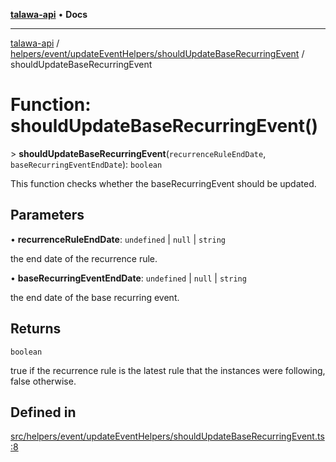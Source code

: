 [**talawa-api**](../../../../../README.md) • **Docs**

***

[talawa-api](../../../../../modules.md) / [helpers/event/updateEventHelpers/shouldUpdateBaseRecurringEvent](../README.md) / shouldUpdateBaseRecurringEvent

# Function: shouldUpdateBaseRecurringEvent()

\> **shouldUpdateBaseRecurringEvent**(`recurrenceRuleEndDate`, `baseRecurringEventEndDate`): `boolean`

This function checks whether the baseRecurringEvent should be updated.

## Parameters

• **recurrenceRuleEndDate**: `undefined` \| `null` \| `string`

the end date of the recurrence rule.

• **baseRecurringEventEndDate**: `undefined` \| `null` \| `string`

the end date of the base recurring event.

## Returns

`boolean`

true if the recurrence rule is the latest rule that the instances were following, false otherwise.

## Defined in

[src/helpers/event/updateEventHelpers/shouldUpdateBaseRecurringEvent.ts:8](https://github.com/PalisadoesFoundation/talawa-api/blob/f4877b986932181336f42a7336754de05976cd97/src/helpers/event/updateEventHelpers/shouldUpdateBaseRecurringEvent.ts#L8)
